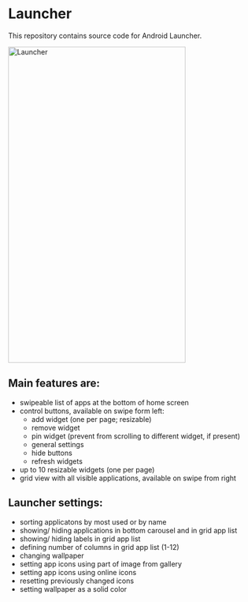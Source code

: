 # Launcher

This repository contains source code for Android Launcher. 

<img src="https://github.com/pawelpaszki/androidlauncher/blob/master/raw/animation.gif" alt="Launcher" width="360" height="640">

## Main features are:

- swipeable list of apps at the bottom of home screen
- control buttons, available on swipe form left:
    - add widget (one per page; resizable)
    - remove widget
    - pin widget (prevent from scrolling to different widget, if present)
    - general settings
    - hide buttons
    - refresh widgets
- up to 10 resizable widgets (one per page)
- grid view with all visible applications, available on swipe from right

## Launcher settings:

- sorting applicatons by most used or by name
- showing/ hiding applications in bottom carousel and in grid app list
- showing/ hiding labels in grid app list
- defining number of columns in grid app list (1-12)
- changing wallpaper
- setting app icons using part of image from gallery
- setting app icons using online icons
- resetting previously changed icons
- setting wallpaper as a solid color


